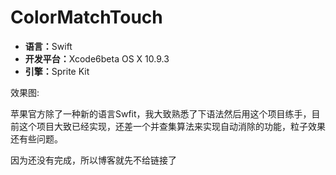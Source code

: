 ColorMatchTouch
==================
<ul>
  <li><b>语言：</b>Swift</li>
  <li><b>开发平台：</b>Xcode6beta OS X 10.9.3</li>
  <li><b>引擎：</b>Sprite Kit</li>
</ul>

效果图:<img src='' />
<p>苹果官方除了一种新的语言Swfit，我大致熟悉了下语法然后用这个项目练手，目前这个项目大致已经实现，还差一个并查集算法来实现自动消除的功能，粒子效果还有些问题。</p>

<p>因为还没有完成，所以博客就先不给链接了</p>


